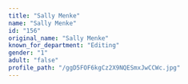 ```yaml
---
title: "Sally Menke"
name: "Sally Menke"
id: "156"
original_name: "Sally Menke"
known_for_department: "Editing"
gender: "1"
adult: "false"
profile_path: "/ggD5FOF6kgCz2X9NQESmxJwCCWc.jpg"
---
```

